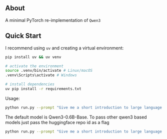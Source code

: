 ## About

A minimal PyTorch re-implementation of `Qwen3`

##  Quick Start

I recommend using `uv` and creating a virtual environment:

```bash
pip install uv && uv venv

# activate the environment
source .venv/bin/activate # Linux/macOS
.venv\Scripts\activate # Windows

# install dependencies
uv pip install -r requirements.txt
```


Usage:

```bash
python run.py --prompt "Give me a short introduction to large language models."
```

The default model is Qwen3-0.6B-Base. To pass other qwen3 based models just pass the huggingface repo id as a flag

```bash
python run.py --prompt "Give me a short introduction to large language models." --repo_id "Qwen/Qwen3-1.7B-Base"
```
